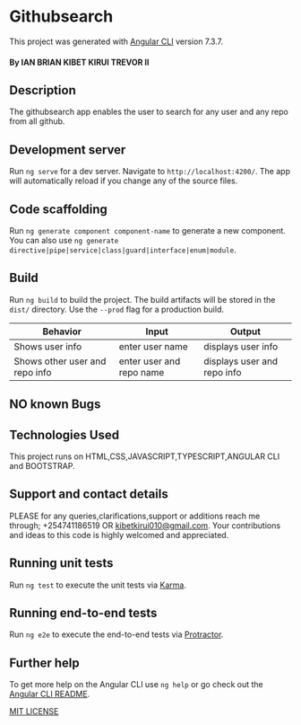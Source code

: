 # Githubsearch

This project was generated with [Angular CLI](https://github.com/angular/angular-cli) version 7.3.7.

#### By IAN BRIAN KIBET KIRUI TREVOR II

## Description
The githubsearch app enables the user to search for any user and any repo from all github.

## Development server

Run `ng serve` for a dev server. Navigate to `http://localhost:4200/`. The app will automatically reload if you change any of the source files.

## Code scaffolding

Run `ng generate component component-name` to generate a new component. You can also use `ng generate directive|pipe|service|class|guard|interface|enum|module`.

## Build

Run `ng build` to build the project. The build artifacts will be stored in the `dist/` directory. Use the `--prod` flag for a production build.

| Behavior            | Input                                           | Output                                                     |
|---------------------|-------------------------------------------------|------------------------------------------------------------|
|  Shows user info   | enter user name                                   | displays user info                                              |
| Shows other user and repo info | enter user and repo name | displays user and repo info                              |

## NO known Bugs


## Technologies Used
This project runs on HTML,CSS,JAVASCRIPT,TYPESCRIPT,ANGULAR CLI and BOOTSTRAP.
## Support and contact details
PLEASE for any queries,clarifications,support or additions reach me through; +254741186519 OR kibetkirui010@gmail.com. Your contributions and ideas to this code is highly welcomed and appreciated.

## Running unit tests

Run `ng test` to execute the unit tests via [Karma](https://karma-runner.github.io).

## Running end-to-end tests

Run `ng e2e` to execute the end-to-end tests via [Protractor](http://www.protractortest.org/).

## Further help

To get more help on the Angular CLI use `ng help` or go check out the [Angular CLI README](https://github.com/angular/angular-cli/blob/master/README.md).

[MIT LICENSE](./LICENSE)
